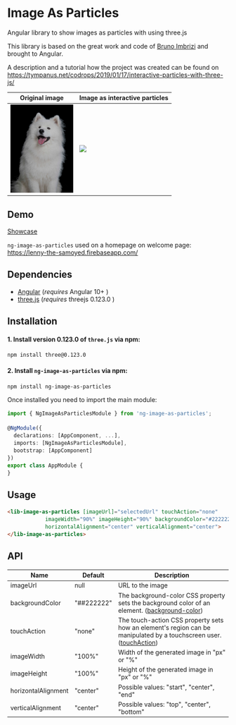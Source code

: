 # Image As Particles
Angular library to show images as particles with using three.js

This library is based on the great work and code of [Bruno Imbrizi](https://github.com/brunoimbrizi/) and brought to Angular.

A description and a tutorial how the project was created can be found on https://tympanus.net/codrops/2019/01/17/interactive-particles-with-three-js/ 

| Original image  | Image as interactive particles | 
| ------ | ------------------ | 
| ![image](projects/ng-showcase/src/assets/dog.png) | ![](example.gif) | 

## Demo

[Showcase](https://windmichael.github.io/ng-image-as-particles/)

`ng-image-as-particles` used on a homepage on welcome page: https://lenny-the-samoyed.firebaseapp.com/


## Dependencies
* [Angular](https://angular.io) (*requires* Angular 10+ )
* [three.js](https://threejs.org) (*requires* threejs 0.123.0 )

## Installation
#### 1. Install version 0.123.0 of `three.js` via npm:
```
npm install three@0.123.0
```

#### 2. Install `ng-image-as-particles` via npm:
```
npm install ng-image-as-particles
```
Once installed you need to import the main module:
```typescript
import { NgImageAsParticlesModule } from 'ng-image-as-particles';

@NgModule({
  declarations: [AppComponent, ...],
  imports: [NgImageAsParticlesModule],  
  bootstrap: [AppComponent]
})
export class AppModule {
}
```


## Usage
```html
<lib-image-as-particles [imageUrl]="selectedUrl" touchAction="none"
            imageWidth="90%" imageHeight="90%" backgroundColor="#222222"
            horizontalAlignment="center" verticalAlignment="center">
</lib-image-as-particles>
```

## API
| Name  | Default | Description |
| ----- | ------- | ----------- |
| imageUrl | null | URL to the image |
| backgroundColor | "##222222" | The background-color CSS property sets the background color of an element. ([background-color](https://developer.mozilla.org/en-US/docs/Web/CSS/background-color)) |
| touchAction | "none" | The touch-action CSS property sets how an element's region can be manipulated by a touchscreen user. ([touchAction](https://developer.mozilla.org/en-US/docs/Web/CSS/touch-action)) |
| imageWidth | "100%" | Width of the generated image in "px" or "%" |
| imageHeight | "100%" | Height of the generated image in "px" or "%" |
| horizontalAlignment | "center" | Possible values: "start", "center", "end" |
| verticalAlignment | "center" | Possible values: "top", "center", "bottom" |

